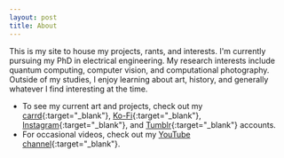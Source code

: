 ```yaml
---
layout: post
title: About
---
```


This is my site to house my projects, rants, and interests. I'm currently pursuing my PhD in electrical engineering. My research interests include quantum computing, computer vision, and computational photography. Outside of my studies, I enjoy learning about art, history, and generally whatever I find interesting at the time. 

<!-- * For my CV, click [here](/assets/cv.pdf){:target="\_blank"}. -->
* To see my current art and projects, check out my [carrd](https://teawizardry.carrd.co/){:target="\_blank"}, [Ko-Fi](https://ko-fi.com/teawizardry){:target="\_blank"}, [Instagram](https://www.instagram.com/teawizardry/){:target="\_blank"}, and [Tumblr](teawizardry.tumblr.com){:target="\_blank"} accounts.
* For occasional videos, check out my [YouTube channel](https://www.youtube.com/channel/UCcZNGl0wgH3UN8hA4PzbfSg){:target="\_blank"}.